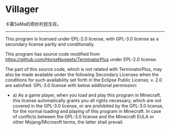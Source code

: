 
# Villager

卡慕SaMa的奇妙村民生存。

---

This program is licensed under EPL-2.0 license, with GPL-3.0 license as a secondary license partly and conditionally.

This program has source code modified from https://github.com/HorseNuggets/TerminatorPlus under EPL-2.0 license.

The part of this source code, which is not related with TerminatorPlus, may also be made available under the following
Secondary Licenses when the conditions for such availability set forth
in the Eclipse Public License, v. 2.0 are satisfied: GPL-3.0 license with below additional permission:
- a) As a game player, when you load and play this program in Minecraft, this license automatically grants you all rights necessary, which are not covered in the GPL-3.0 license, or are prohibited by the GPL-3.0 license, for the normal loading and playing of this program in Minecraft. In case of conflicts between the GPL-3.0 license and the Minecraft EULA or other Mojang/Microsoft terms, the latter shall prevail.
